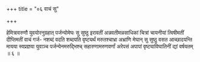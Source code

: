 +++
title = "०६ वाचं सु"

+++

हेमित्रावरुणौ युवयोरनुग्रहात् पर्जन्योमेघः सु सुष्ठु इरावतीं अन्नवतीमन्नसाधिकां चित्रां चायनीयां त्विषीमतीं दीप्तिमतीं वाचं गर्ज- नशब्दं वदति शब्दयति वृष्ट्यर्थं मरुतश्चाभ्रा अभ्राणि मेघान् सु सुष्ठु वसत आच्छादयन्ति मायया स्वप्रज्ञया युवाञ्च पर्जन्येनमरुद्भिश्च् सहारुणामरुणवर्णां अरेपसं अपापां वृष्ट्याविघातिनीं द्यां वर्षयतम् ॥ ६ ॥
